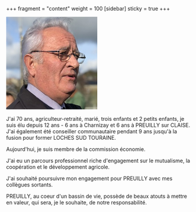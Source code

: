 +++
fragment = "content"
weight = 100
[sidebar]
  sticky = true
+++

<img src="photo.jpg" alt="" class="img-fluid rounded-circle border text-white">

J'ai 70 ans, agriculteur-retraité, marié, trois enfants et 2 petits enfants, je suis élu depuis 12 ans - 6 ans à Charnizay et 6 ans à 
PREUILLY sur CLAISE. J'ai également été conseiller communautaire pendant
 9 ans jusqu'à la fusion pour former LOCHES SUD TOURAINE. 

Aujourd'hui, je suis membre de la commission économie.

J'ai eu un parcours professionnel riche d'engagement sur le mutualisme, la coopération et le développement agricole.

J'ai souhaité poursuivre mon engagement pour PREUILLY avec mes collègues sortants.

PREUILLY, au coeur d'un bassin de vie, possède de beaux atouts à mettre en valeur, qui sera, je le souhaite, de notre responsabilité.
